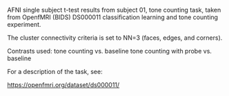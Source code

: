 AFNI single subject t-test results from subject 01, tone counting task, taken from OpenfMRI (BIDS) DS000011 classification learning and tone counting experiment. 

The cluster connectivity criteria is set to NN=3 (faces, edges, and corners).

Contrasts used:
tone counting vs. baseline
tone counting with probe vs. baseline

For a description of the task, see:

https://openfmri.org/dataset/ds000011/

